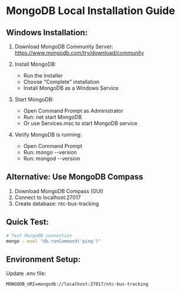 ﻿# MongoDB Local Installation Guide

## Windows Installation:

1. Download MongoDB Community Server:
   https://www.mongodb.com/try/download/community

2. Install MongoDB:
   - Run the installer
   - Choose "Complete" installation
   - Install MongoDB as a Windows Service

3. Start MongoDB:
   - Open Command Prompt as Administrator
   - Run: net start MongoDB
   - Or use Services.msc to start MongoDB service

4. Verify MongoDB is running:
   - Open Command Prompt
   - Run: mongo --version
   - Run: mongod --version

## Alternative: Use MongoDB Compass
1. Download MongoDB Compass (GUI)
2. Connect to localhost:27017
3. Create database: ntc-bus-tracking

## Quick Test:
```bash
# Test MongoDB connection
mongo --eval "db.runCommand('ping')"
```

## Environment Setup:
Update .env file:
```
MONGODB_URI=mongodb://localhost:27017/ntc-bus-tracking
```
